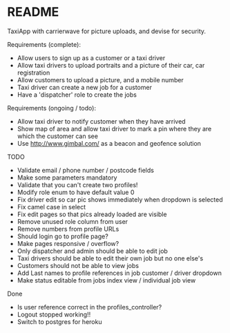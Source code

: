 # README

TaxiApp with carrierwave for picture uploads, and devise for security.

Requirements (complete):
* Allow users to sign up as a customer or a taxi driver
* Allow taxi drivers to upload portraits and a picture of their car, car registration
* Allow customers to upload a picture, and a mobile number
* Taxi driver can create a new job for a customer
* Have a 'dispatcher' role to create the jobs

Requirements (ongoing / todo):
* Allow taxi driver to notify customer when they have arrived
* Show map of area and allow taxi driver to mark a pin where they are which the customer can see
* Use http://www.gimbal.com/ as a beacon and geofence solution 

TODO
* Validate email / phone number / postcode fields
* Make some parameters mandatory
* Validate that you can't create two profiles!
* Modify role enum to have default value 0
* Fix driver edit so car pic shows immediately when dropdown is selected
* Fix camel case in select 
* Fix edit pages so that pics already loaded are visible
* Remove unused role column from user
* Remove numbers from profile URLs
* Should login go to profile page?
* Make pages responsive / overflow?
* Only dispatcher and admin should be able to edit job
* Taxi drivers should be able to edit their own job but no one else's
* Customers should not be able to view jobs
* Add Last names to profile references in job customer / driver dropdown
* Make status editable from jobs index view / individual job view

Done
* Is user reference correct in the profiles_controller?
* Logout stopped working!!
* Switch to postgres for heroku
